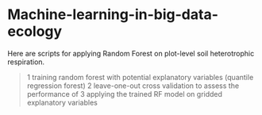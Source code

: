 # Machine-learning-in-big-data-ecology

Here are scripts for applying Random Forest on plot-level soil heterotrophic respiration. 
>1 training random forest with potential explanatory variables (quantile regression forest)
>2 leave-one-out cross validation to assess the performance of 
>3 applying the trained RF model on gridded explanatory variables 
